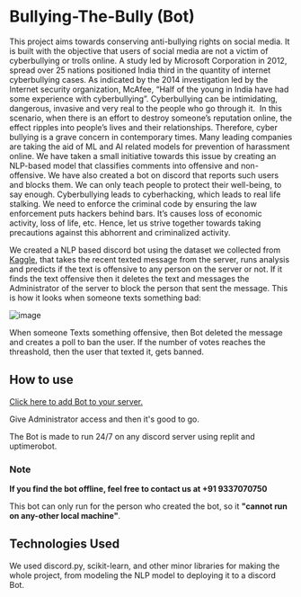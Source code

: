# Bullying-The-Bully (Bot)

This project aims towards conserving anti-bullying rights on social media. It is built with the objective that users of social media are not a victim of cyberbullying or trolls online. A study led by Microsoft Corporation in 2012, spread over 25 nations positioned India third in the quantity of internet cyberbullying cases. As indicated by the 2014 investigation led by the Internet security organization, McAfee, “Half of the young in India have had some experience with cyberbullying”. Cyberbullying can be intimidating, dangerous, invasive and very real to the people who go through it.  In this scenario, when there is an effort to destroy someone’s reputation online, the effect ripples into people’s lives and their relationships. Therefore, cyber bullying is a grave concern in contemporary times. Many leading companies are taking the aid of ML and AI related models for prevention of harassment online. We have taken a small initiative towards this issue by creating an NLP-based model that classifies comments into offensive and non-offensive. We have also created a bot on discord  that reports such users and blocks them. We can only teach people to protect their well-being, to say enough. Cyberbullying leads to cyberhacking, which leads to real life stalking. We need to enforce the criminal code by ensuring the law enforcement puts hackers behind bars. It’s causes loss of economic activity, loss of life, etc. Hence, let us strive together towards taking precautions against this abhorrent and criminalized activity.

We created a NLP based discord bot using the dataset we collected from [Kaggle](https://www.kaggle.com/surekharamireddy/malignant-comment-classification), that takes the recent texted message from the server, runs analysis and predicts if the text is offensive to any person on the server or not. If it finds the text offensive then it deletes the text and messages the Administrator of the server to block the person that sent the message. This is how it looks when someone texts something bad:

![image](https://user-images.githubusercontent.com/78687109/141666424-fb768d22-e431-4346-b79c-1a46c6382ff5.png)

When someone Texts something offensive, then Bot deleted the message and creates a poll to ban the user. If the number of votes reaches the threashold, then the user that texted it, gets banned.

## How to use
[Click here to add Bot to your server.](https://discord.com/api/oauth2/authorize?client_id=908627254387568670&permissions=8&scope=bot)

Give Administrator access and then it's good to go.

The Bot is made to run 24/7 on any discord server using replit and uptimerobot.

### Note

**If you find the bot offline, feel free to contact us at +91 9337070750**

This bot can only run for the person who created the bot, so it **"cannot run on any-other local machine"**.

## Technologies Used

We used discord.py, scikit-learn, and other minor libraries for making the whole project, from modeling the NLP model to deploying it to a discord Bot.

